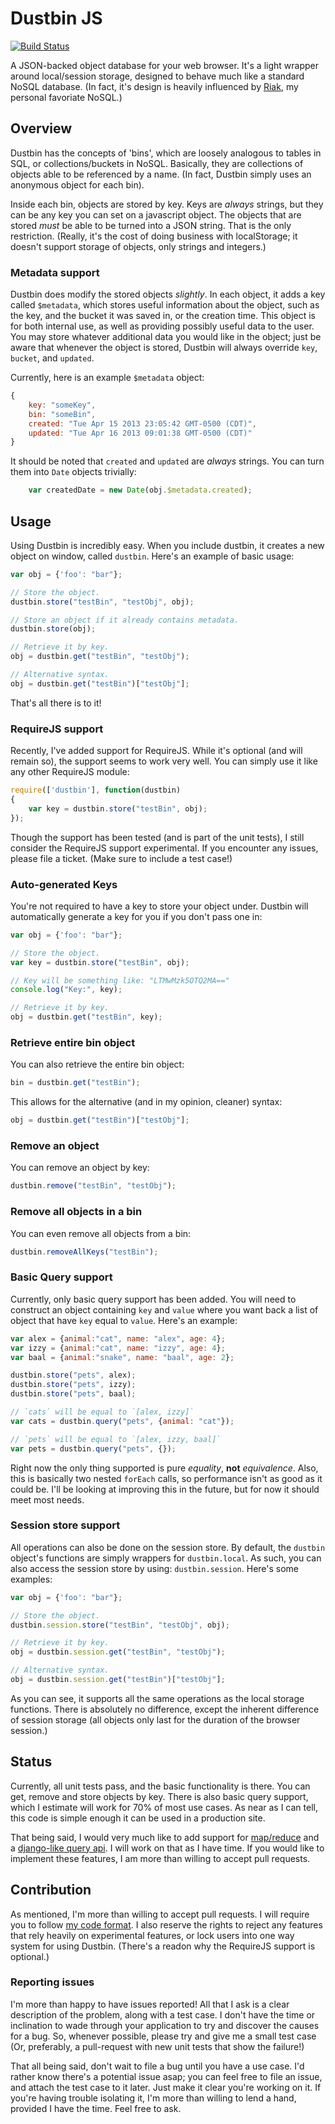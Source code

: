 # Dustbin JS

[![Build Status](https://travis-ci.org/Morgul/dustbin.png?branch=master)](https://travis-ci.org/Morgul/dustbin)

A JSON-backed object database for your web browser. It's a light wrapper around local/session storage, designed to
behave much like a standard NoSQL database. (In fact, it's design is heavily influenced by [Riak](http://basho.com/riak/),
my personal favoriate NoSQL.)

## Overview

Dustbin has the concepts of 'bins', which are loosely analogous to tables in SQL, or collections/buckets in NoSQL.
Basically, they are collections of objects able to be referenced by a name. (In fact, Dustbin simply uses an anonymous
object for each bin).

Inside each bin, objects are stored by key. Keys are _always_ strings, but they can be any key you can set on a
javascript object. The objects that are stored _must_ be able to be turned into a JSON string. That is the only
restriction. (Really, it's the cost of doing business with localStorage; it doesn't support storage of objects,
only strings and integers.)

### Metadata support

Dustbin does modify the stored objects _slightly_. In each object, it adds a key called `$metadata`, which stores useful
information about the object, such as the key, and the bucket it was saved in, or the creation time. This object is for
both internal use, as well as providing possibly useful data to the user. You may store whatever additional data you
would like in the object; just be aware that whenever the object is stored, Dustbin will always override `key`,
`bucket`, and `updated`.

Currently, here is an example `$metadata` object:

```javascript
{
    key: "someKey",
    bin: "someBin",
    created: "Tue Apr 15 2013 23:05:42 GMT-0500 (CDT)",
    updated: "Tue Apr 16 2013 09:01:38 GMT-0500 (CDT)"
}
```

It should be noted that `created` and `updated` are _always_ strings. You can turn them into `Date` objects trivially:

```javascript
    var createdDate = new Date(obj.$metadata.created);
```

## Usage

Using Dustbin is incredibly easy. When you include dustbin, it creates a new object on window, called `dustbin`. Here's
an example of basic usage:

```javascript
var obj = {'foo': "bar"};

// Store the object.
dustbin.store("testBin", "testObj", obj);

// Store an object if it already contains metadata.
dustbin.store(obj);

// Retrieve it by key.
obj = dustbin.get("testBin", "testObj");

// Alternative syntax.
obj = dustbin.get("testBin")["testObj"];
```

That's all there is to it!

### RequireJS support

Recently, I've added support for RequireJS. While it's optional (and will remain so), the support seems to work very
well. You can simply use it like any other RequireJS module:

```javascript
require(['dustbin'], function(dustbin)
{
    var key = dustbin.store("testBin", obj);
});
```

Though the support has been tested (and is part of the unit tests), I still consider the RequireJS support experimental.
If you encounter any issues, please file a ticket. (Make sure to include a test case!)

### Auto-generated Keys

You're not required to have a key to store your object under. Dustbin will automatically generate a key for you if you
don't pass one in:

```javascript
var obj = {'foo': "bar"};

// Store the object.
var key = dustbin.store("testBin", obj);

// Key will be something like: "LTMwMzk5OTQ2MA=="
console.log("Key:", key);

// Retrieve it by key.
obj = dustbin.get("testBin", key);
```

### Retrieve entire bin object

You can also retrieve the entire bin object:

```javascript
bin = dustbin.get("testBin");
```

This allows for the alternative (and in my opinion, cleaner) syntax:

```javascript
obj = dustbin.get("testBin")["testObj"];
```

### Remove an object

You can remove an object by key:

```javascript
dustbin.remove("testBin", "testObj");
```

### Remove all objects in a bin

You can even remove all objects from a bin:

```javascript
dustbin.removeAllKeys("testBin");
```

### Basic Query support

Currently, only basic query support has been added. You will need to construct an object containing `key` and `value`
where you want back a list of object that have `key` equal to `value`. Here's an example:

```javascript
var alex = {animal:"cat", name: "alex", age: 4};
var izzy = {animal:"cat", name: "izzy", age: 4};
var baal = {animal:"snake", name: "baal", age: 2};

dustbin.store("pets", alex);
dustbin.store("pets", izzy);
dustbin.store("pets", baal);

// `cats` will be equal to `[alex, izzy]`
var cats = dustbin.query("pets", {animal: "cat"});

// `pets` will be equal to `[alex, izzy, baal]`
var pets = dustbin.query("pets", {});
```

Right now the only thing supported is pure _equality_, **not** _equivalence_. Also, this is basically two nested `forEach`
calls, so performance isn't as good as it could be. I'll be looking at improving this in the future, but for now it
should meet most needs.

### Session store support

All operations can also be done on the session store. By default, the `dustbin` object's functions are simply wrappers
for `dustbin.local`. As such, you can also access the session store by using: `dustbin.session`. Here's some examples:

```javascript
var obj = {'foo': "bar"};

// Store the object.
dustbin.session.store("testBin", "testObj", obj);

// Retrieve it by key.
obj = dustbin.session.get("testBin", "testObj");

// Alternative syntax.
obj = dustbin.session.get("testBin")["testObj"];
```

As you can see, it supports all the same operations as the local storage functions. There is absolutely no difference,
except the inherent difference of session storage (all objects only last for the duration of the browser session.)

## Status

Currently, all unit tests pass, and the basic functionality is there. You can get, remove and store objects by key.
There is also basic query support, which I estimate will work for 70% of most use cases. As near as I can tell, this
code is simple enough it can be used in a production site.

That being said, I would very much like to add support for [map/reduce](http://docs.basho.com/riak/latest/tutorials/querying/MapReduce/)
and a [django-like query api](https://docs.djangoproject.com/en/dev/ref/models/querysets/#id4). I will work on that as
I have time. If you would like to implement these features, I am more than willing to accept pull requests.

## Contribution

As mentioned, I'm more than willing to accept pull requests. I will require you to follow
[my code format](https://github.com/Morgul/dustbin/wiki/Code-Style). I also reserve the rights to reject any features
that rely heavily on experimental features, or lock users into one way system for using Dustbin. (There's a readon why
the RequireJS support is optional.)

### Reporting issues

I'm more than happy to have issues reported! All that I ask is a clear description of the problem, along with a test
case. I don't have the time or inclination to wade through your application to try and discover the causes for a bug. So,
whenever possible, please try and give me a small test case (Or, preferably, a pull-request with new unit tests that
show the failure!)

That all being said, don't wait to file a bug until you have a use case. I'd rather know there's a potential issue asap;
you can feel free to file an issue, and attach the test case to it later. Just make it clear you're working on it. If
you're having trouble isolating it, I'm more than willing to lend a hand, provided I have the time. Feel free to ask.

